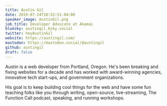 ```yaml
---
title: Austin Gil
date: 2019-07-24T18:52:51-04:00
speaker_image: AustinGil.png
job_title: Developer Advocate at Akamai
bluesky: austingil.bsky.social
twitter: heyAustinGil
website: https://austingil.com/
mastodon: https://mastodon.social/@austingil
github: austingil
draft: false
---
```


Austin is a web developer from Portland, Oregon. He's been breaking and fixing websites for a decade and has worked with award-winning agencies, innovative tech start-ups, and government organizations.

His goal is to keep building cool things for the web and have some fun teaching folks like you through writing, open-source, live-streaming, The Function Call podcast, speaking, and running workshops.
